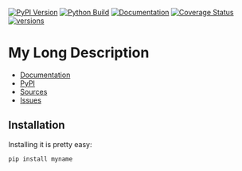 [![PyPI Version](https://badge.fury.io/py/myname.svg)](https://badge.fury.io/py/myname)
[![Python Build](https://github.com/nbiotcloud/myname/actions/workflows/main.yml/badge.svg)](https://github.com/nbiotcloud/myname/actions/workflows/main.yml)
[![Documentation](https://readthedocs.org/projects/myname/badge/?version=stable)](https://myname.readthedocs.io/en/stable/)
[![Coverage Status](https://coveralls.io/repos/github/nbiotcloud/myname/badge.svg?branch=main)](https://coveralls.io/github/nbiotcloud/myname?branch=main)
[![versions](https://img.shields.io/pypi/pyversions/myname.svg)](https://github.com/nbiotcloud/myname)

# My Long Description

* [Documentation](https://myname.readthedocs.io/en/stable/)
* [PyPI](https://pypi.org/project/myname/)
* [Sources](https://github.com/nbiotcloud/myname)
* [Issues](https://github.com/nbiotcloud/myname/issues)

## Installation

Installing it is pretty easy:

```bash
pip install myname
```
